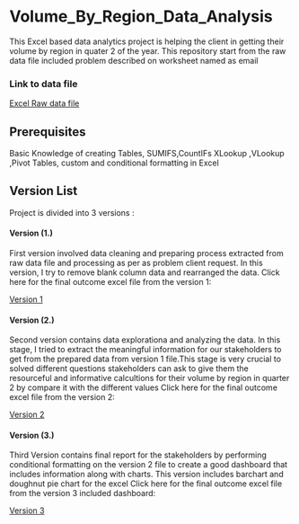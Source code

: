 # Volume_By_Region_Data_Analysis
This Excel based data analytics project is helping the client in getting their volume by region in quater 2 of the year.
 This repository start from the raw data file included problem described on worksheet named as email
 ### Link to data file
[Excel Raw data file](https://github.com/sharmsaurabh1/Volume_By_Region_Data_Analysis/blob/main/Excel%20for%20Analytics%20Project%20Series%20Source%20File.xlsx)

## Prerequisites
Basic Knowledge of creating Tables, SUMIFS,CountIFs XLookup ,VLookup ,Pivot Tables, custom and conditional formatting in Excel

## Version List
Project is divided into 3 versions :
#### Version (1.)
First version involved data cleaning and preparing process extracted from raw data file and processing as per as problem client request. In this version, I try to remove blank column data and rearranged the data.
Click here for the final outcome excel file from the version 1: 

[Version 1](https://github.com/sharmsaurabh1/Volume_By_Region_Data_Analysis/blob/main/Versions_List/Volume_By_Region_Data%20Request%20v1-Data_Cleaning.xlsx)
#### Version (2.)
Second version contains data explorationa and analyzing the data. In this stage, I tried to extract the meaningful information for our stakeholders to get from the prepared data from version 1 file.This stage is very crucial to solved different questions stakeholders can ask to give them the resourceful and informative calcultions for their volume by region in quarter 2 by compare it with the different values
Click here for the final outcome excel file from the version 2: 

[Version 2](https://github.com/sharmsaurabh1/Volume_By_Region_Data_Analysis/blob/main/Versions_List/Volume_By_Region_Data%20Request%20v2_Data_analyzing.xlsx)
#### Version (3.) 
Third Version contains final report for the stakeholders by performing conditional formatting on the version 2 file to create a good dashboard that includes information along with charts. This version includes barchart and doughnut pie chart for the excel 
Click here for the final outcome excel file from the version 3 included dashboard:

 [Version 3](https://github.com/sharmsaurabh1/Volume_By_Region_Data_Analysis/blob/main/Final%20Quarter%202%20analysis%20dashboard/Volume_By_Region_Data%20Request%20v3.xlsx)
